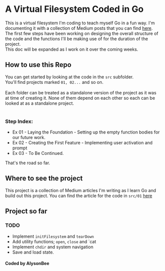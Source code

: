 # A Virtual Filesystem Coded in Go

This is a virtual filesystem I'm coding to teach myself Go in a fun way. I'm documenting it with a collection of Medium posts that you can find <a href="https://alysonn.medium.com/my-first-go-project-a-virtual-filesystem-9b46b2fe34a"/>here</a>.
<br>
The first few steps have been working on designing the overall structure of the code and the functions I'll be making use of for the duration of the project.<br>
This doc will be expanded as I work on it over the coming weeks.

## How to use this Repo

You can get started by looking at the code in the `src` subfolder.<br>
You'll find projects marked `01, 02...` and so on.<br><br>
Each folder can be treated as a standalone version of the project as it was at time of creating it. None of them depend on each other so each can be looked at as a standalone project.<br><br>
### Step Index:
- Ex 01 - Laying the Foundation - Setting up the empty function bodies for our future work.
- Ex 02 - Creating the First Feature - Implementing user activation and prompt
- Ex 03 - To Be Continued.


That's the road so far.

## Where to see the project
This project is a collection of Medium articles I'm writing as I learn Go and build out this project. You can find the article for the code in `src/01` <a href="https://alysonn.medium.com/a-virtual-filesystem-in-go-creating-our-foundation-9af62b0e82db">here</a>

## Project so far
### TODO
- Implement `initFilesystem` and `tearDown`
- Add utility functions; `open`, `close` and `cat
- Implement `chdir` and system navigation
- Save and load state.


#### Coded by AlysonBee
